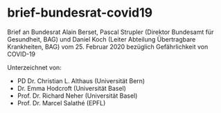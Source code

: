 # brief-bundesrat-covid19
Brief an Bundesrat Alain Berset, Pascal Strupler (Direktor Bundesamt für Gesundheit, BAG) und Daniel Koch (Leiter Abteilung Übertragbare Krankheiten, BAG) vom 25. Februar 2020 bezüglich Gefährlichkeit von COVID-19

Unterzeichnet von:
- PD Dr. Christian L. Althaus (Universität Bern)
- Dr. Emma Hodcroft (Universität Basel)
- Prof. Dr. Richard Neher (Universität Basel)
- Prof. Dr. Marcel Salathé (EPFL)
